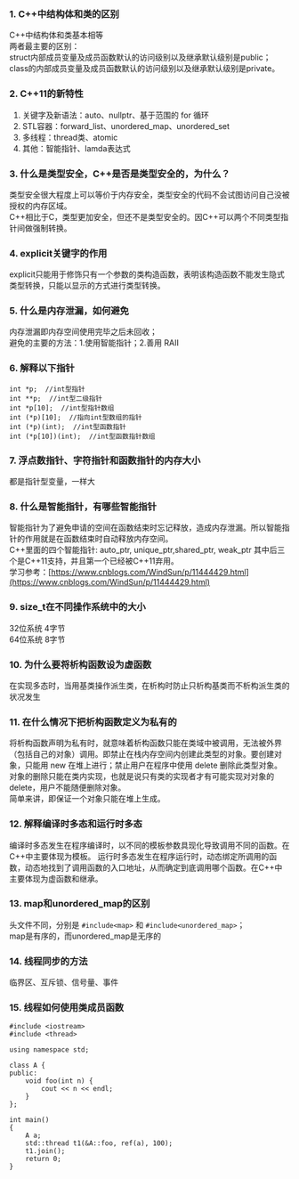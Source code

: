 ### 1. C++中结构体和类的区别
C++中结构体和类基本相等  
两者最主要的区别：  
struct内部成员变量及成员函数默认的访问级别以及继承默认级别是public；  
class的内部成员变量及成员函数默认的访问级别以及继承默认级别是private。

### 2. C++11的新特性
1. 关键字及新语法：auto、nullptr、基于范围的 for 循环
2. STL容器：forward_list、unordered_map、unordered_set
3. 多线程：thread类、atomic
4. 其他：智能指针、lamda表达式

### 3. 什么是类型安全，C++是否是类型安全的，为什么？
类型安全很大程度上可以等价于内存安全，类型安全的代码不会试图访问自己没被授权的内存区域。  
C++相比于C，类型更加安全，但还不是类型安全的。因C++可以两个不同类型指针间做强制转换。  

### 4. explicit关键字的作用
explicit只能用于修饰只有一个参数的类构造函数，表明该构造函数不能发生隐式类型转换，只能以显示的方式进行类型转换。

### 5. 什么是内存泄漏，如何避免
内存泄漏即内存空间使用完毕之后未回收；  
避免的主要的方法：1.使用智能指针；2.善用 RAII

### 6. 解释以下指针
```
int *p;  //int型指针
int **p;  //int型二级指针
int *p[10];  //int型指针数组
int (*p)[10];  //指向int型数组的指针
int (*p)(int);  //int型函数指针
int (*p[10])(int);  //int型函数指针数组
```

### 7. 浮点数指针、字符指针和函数指针的内存大小
都是指针型变量，一样大

### 8. 什么是智能指针，有哪些智能指针
智能指针为了避免申请的空间在函数结束时忘记释放，造成内存泄漏。所以智能指针的作用就是在函数结束时自动释放内存空间。  
C++里面的四个智能指针: auto_ptr, unique_ptr,shared_ptr, weak_ptr 其中后三个是C++11支持，并且第一个已经被C++11弃用。  
学习参考：[https://www.cnblogs.com/WindSun/p/11444429.html](https://www.cnblogs.com/WindSun/p/11444429.html)

### 9. size_t在不同操作系统中的大小
32位系统 4字节  
64位系统 8字节

### 10. 为什么要将析构函数设为虚函数
在实现多态时，当用基类操作派生类，在析构时防止只析构基类而不析构派生类的状况发生

### 11. 在什么情况下把析构函数定义为私有的
将析构函数声明为私有时，就意味着析构函数只能在类域中被调用，无法被外界（包括自己的对象）调用。即禁止在栈内存空间内创建此类型的对象。要创建对象，只能用 new 在堆上进行；禁止用户在程序中使用 delete 删除此类型对象。对象的删除只能在类内实现，也就是说只有类的实现者才有可能实现对对象的 delete，用户不能随便删除对象。  
简单来讲，即保证一个对象只能在堆上生成。

### 12. 解释编译时多态和运行时多态
编译时多态发生在程序编译时，以不同的模板参数具现化导致调用不同的函数。在C++中主要体现为模板。
运行时多态发生在程序运行时，动态绑定所调用的函数，动态地找到了调用函数的入口地址，从而确定到底调用哪个函数。在C++中主要体现为虚函数和继承。

### 13. map和unordered_map的区别
头文件不同，分别是 `#include<map>` 和 `#include<unordered_map>`；  
map是有序的，而unordered_map是无序的

### 14. 线程同步的方法
临界区、互斥锁、信号量、事件

### 15. 线程如何使用类成员函数
```
#include <iostream>
#include <thread>

using namespace std;

class A {
public:
    void foo(int n) { 
        cout << n << endl; 
    }
};

int main()
{
    A a;
    std::thread t1(&A::foo, ref(a), 100);
    t1.join();
    return 0;
}
```
